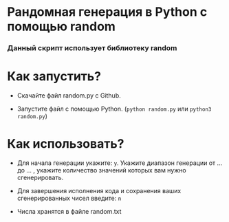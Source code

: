 <h1>Рандомная генерация в Python с помощью random</h1>

  
<h3>Данный скрипт использует библиотеку random</h3>

<h1>Как запустить?</h1>


* Скачайте файл random.py с Github.

* Запустите файл с помощью Python. (`python random.py` или `python3 random.py`)

<h1>Как использовать?</h1>


* Для начала генерации укажите: `y`. Укажите диапазон генерации от ... до ... , укажите количество значений которых вам нужно сгенерировать.

* Для завершения исполнения кода и сохранения ваших сгенерированных чисел введите: `n`

* Числа хранятся в файле random.txt

